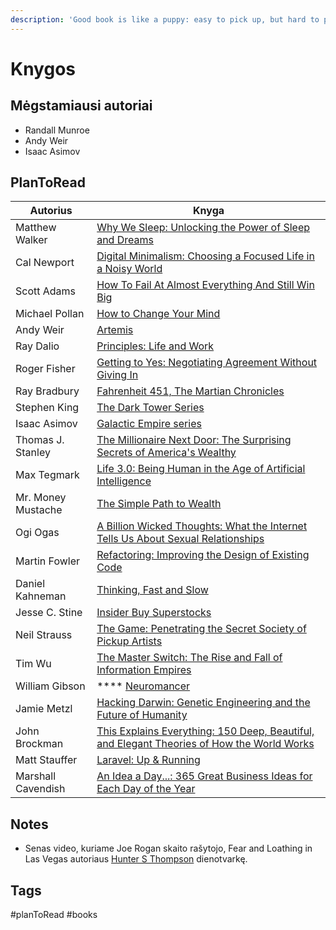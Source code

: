 ```yaml
---
description: 'Good book is like a puppy: easy to pick up, but hard to put down.'
---
```


# Knygos

## Mėgstamiausi autoriai

* Randall Munroe
* Andy Weir
* Isaac Asimov

## PlanToRead

| Autorius           | Knyga                                                                                                                                                                                                                                                                          |
| ------------------ | ------------------------------------------------------------------------------------------------------------------------------------------------------------------------------------------------------------------------------------------------------------------------------ |
| Matthew Walker     | [Why We Sleep: Unlocking the Power of Sleep and Dreams](https://www.amazon.com/Why-We-Sleep-Unlocking-Dreams/dp/1501144316)                                                                                                                                                    |
| Cal Newport        | [Digital Minimalism: Choosing a Focused Life in a Noisy World](https://www.amazon.com/Digital-Minimalism-Choosing-Focused-Noisy/dp/0525536515)                                                                                                                                 |
| Scott Adams        | [How To Fail At Almost Everything And Still Win Big](https://www.amazon.com/How-Fail-Almost-Everything-Still-ebook/dp/B00COOFBA4)                                                                                                                                              |
| Michael Pollan     | [How to Change Your Mind](https://www.amazon.com/Change-Your-Mind-Consciousness-Transcendence/dp/1594204225)                                                                                                                                                                   |
| Andy Weir          | [Artemis](https://www.amazon.com/Artemis-Andy-Weir/dp/1543641490)                                                                                                                                                                                                              |
| Ray Dalio          | [Principles: Life and Work](https://www.amazon.com/Principles-Life-Work-Ray-Dalio/dp/1501124021)                                                                                                                                                                               |
| Roger Fisher       | [Getting to Yes: Negotiating Agreement Without Giving In](https://www.amazon.com/Getting-Yes-Negotiating-Agreement-Without/dp/0140157352)                                                                                                                                      |
| Ray Bradbury       | [Fahrenheit 451, The Martian Chronicles](https://www.goodreads.com/author/show/1630.Ray\_Bradbury)                                                                                                                                                                             |
| Stephen King       | [The Dark Tower Series](https://www.goodreads.com/series/40750-the-dark-tower)                                                                                                                                                                                                 |
| Isaac Asimov       | [Galactic Empire series](https://www.wikiwand.com/en/Galactic\_Empire\_\(series\))                                                                                                                                                                                             |
| Thomas J. Stanley  | [The Millionaire Next Door: The Surprising Secrets of America's Wealthy](https://www.amazon.com/dp/1589795474/?tag=richardreeze-20)                                                                                                                                            |
| Max Tegmark        | [Life 3.0: Being Human in the Age of Artificial Intelligence](https://www.amazon.com/Life-3-0-Being-Artificial-Intelligence/dp/1101946598)                                                                                                                                     |
| Mr. Money Mustache | [The Simple Path to Wealth](https://www.amazon.com/dp/1533667926/?tag=richardreeze-20)                                                                                                                                                                                         |
| Ogi Ogas           | [A Billion Wicked Thoughts: What the Internet Tells Us About Sexual Relationships](https://www.amazon.com/dp/B004LRPJ3G/?tag=richardreeze-20)                                                                                                                                  |
| Martin Fowler      | [Refactoring: Improving the Design of Existing Code](https://www.amazon.com/Refactoring-Improving-Design-Existing-Code/dp/0201485672)                                                                                                                                          |
| Daniel Kahneman    | [Thinking, Fast and Slow](https://www.amazon.com/Thinking-Fast-Slow-Daniel-Kahneman/dp/0374533555)                                                                                                                                                                             |
| Jesse C. Stine     | [Insider Buy Superstocks](https://www.amazon.com/Insider-Buy-Superstocks-Turned-Million/dp/0615818455)                                                                                                                                                                         |
| Neil Strauss       | [The Game: Penetrating the Secret Society of Pickup Artists](https://www.amazon.com/Game-Penetrating-Secret-Society-Artists/dp/0060554738)                                                                                                                                     |
| Tim Wu             | [The Master Switch: The Rise and Fall of Information Empires](https://www.goodreads.com/book/show/8201080-the-master-switch)                                                                                                                                                   |
| William Gibson     | \*\*\*\* [Neuromancer](https://www.wikiwand.com/en/Neuromancer)                                                                                                                                                                                                                |
| Jamie Metzl        | [Hacking Darwin: Genetic Engineering and the Future of Humanity](https://www.amazon.com/Hacking-Darwin-Genetic-Engineering-Humanity/dp/149267009X)                                                                                                                             |
| John Brockman      | [This Explains Everything: 150 Deep, Beautiful, and Elegant Theories of How the World Works](https://www.amazon.com/This-Explains-Everything-Beautiful-Theories-ebook/dp/B0089LOGDO?\_bbid=12217792\&tag=bookbubemail17-20)                                                    |
| Matt Stauffer      | [Laravel: Up & Running](https://www.amazon.com/Laravel-Running-Framework-Building-Modern-ebook-dp-B07Q3T513R/dp/B07Q3T513R/ref=as\_li\_ss\_tl?\_encoding=UTF8\&me=\&qid=1554814898\&linkCode=sl1\&tag=laranews08-20\&linkId=30a646cad717ff51dad164b6c7375a63\&language=en\_US) |
| Marshall Cavendish | [An Idea a Day...: 365 Great Business Ideas for Each Day of the Year](https://www.amazon.com/Idea-Day-Great-Business-Ideas/dp/9814328642)                                                                                                                                      |

## **Notes**

* Senas video, kuriame Joe Rogan skaito rašytojo, Fear and Loathing in Las Vegas autoriaus [Hunter S Thompson](https://www.youtube.com/watch?v=RqEmCr8gAAM) dienotvarkę.

## Tags
#planToRead #books
